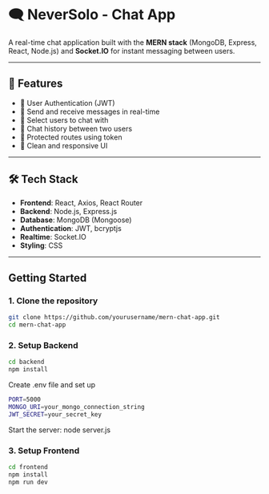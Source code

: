 # 🗨️ NeverSolo - Chat App

A real-time chat application built with the **MERN stack** (MongoDB, Express, React, Node.js) and **Socket.IO** for instant messaging between users.

---

## 🚀 Features

- 🔐 User Authentication (JWT)
- 📧 Send and receive messages in real-time
- 👥 Select users to chat with
- 💬 Chat history between two users
- 🧼 Protected routes using token
- 🎨 Clean and responsive UI

---

## 🛠️ Tech Stack

- **Frontend**: React, Axios, React Router
- **Backend**: Node.js, Express.js
- **Database**: MongoDB (Mongoose)
- **Authentication**: JWT, bcryptjs
- **Realtime**: Socket.IO
- **Styling**: CSS

---

## Getting Started

### 1. Clone the repository

```bash
git clone https://github.com/yourusername/mern-chat-app.git
cd mern-chat-app
```
### 2. Setup Backend
```bash
cd backend
npm install
```
Create .env file and set up
```bash
PORT=5000
MONGO_URI=your_mongo_connection_string
JWT_SECRET=your_secret_key
```
Start the server: node server.js
### 3. Setup Frontend
```bash
cd frontend
npm install
npm run dev
